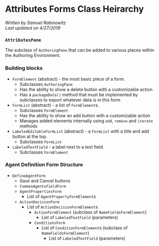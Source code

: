 Attributes Forms Class Heirarchy
===

_Written by Samuel Rabinowitz_\
_Last updated on 4/27/2019_

### `AttributesPane`
The subclass of `AuthoringPane` that can be added to various places within the Authoring Environment.

### Building blocks
* `FormElement` (abstract) - the most basic piece of a form.
    * Subclasses `AuthoringPane`
    * Has the ability to show a delete button with a customizable action
    * Has a `packageData()` method that must be implemented by subclasses to export whatever data is in this form
* `FormList` (abstract) - a list of `FormElement`s.
    * Subclasses `FormElement`
    * Has the ability to show an add button with a customizable action
    * Manages added elements internally using `add`, `remove` and `iterate` methods
* `LabeledEditableFormList` (abstract) - a `FormList` with a title and add button at the top.
    * Subclasses `FormList`
* `LabeledTextField` - a label next to a text field.
    * Subclasses `FormElement`

### Agent Definition Form Structure
* `DefineAgentForm`
    * Save and Cancel buttons
    * `CommonAgentsFieldForm`
    * `AgentPropertiesForm`
        * List of `AgentPropertyFormElement`s
    * `ActionDecisionForm`
        * List of `ActionDecisionFormElement`s
            * `ActionFormElement` (subclass of `NameFieldsFormElement`)
                * List of `LabeledTextField` (parameters)
            * `ConditionsForm`
                * List of `ConditionFormElement`s (subclass of `NameFieldsFormElement`)
                    * List of `LabeledTextField` (parameters)                  